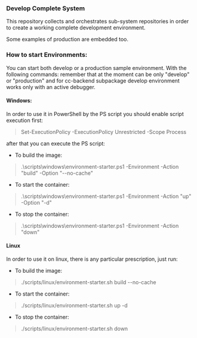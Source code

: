 ### Develop Complete System

This repository collects and orchestrates sub-system repositories in order to create a working complete development environment.

Some examples of production are embedded too.

### How to start Environments:

You can start both develop or a production sample environment. With the following commands: remember that <environment>
at the moment can be only "develop" or "production" and for cc-backend subpackage develop environment works only with an
active debugger.

#### Windows:

In order to use it in PowerShell by the PS script you should enable script execution first:

> Set-ExecutionPolicy -ExecutionPolicy Unrestricted -Scope Process

after that you can execute the PS script:

- To build the image:
> .\scripts\windows\environment-starter.ps1 -Environment <environment> -Action "build" -Option "--no-cache"

- To start the container:
> .\scripts\windows\environment-starter.ps1 -Environment <environment> -Action "up" -Option "-d"

- To stop the container:
> .\scripts\windows\environment-starter.ps1 -Environment <environment> -Action "down"

#### Linux

In order to use it on linux, there is any particular prescription, just run:

- To build the image:
> ./scripts/linux/environment-starter.sh <environment> build --no-cache

- To start the container:
> ./scripts/linux/environment-starter.sh <environment> up -d

- To stop the container:
> ./scripts/linux/environment-starter.sh <environment> down


